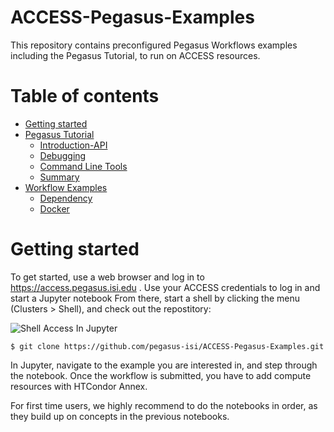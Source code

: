 # ACCESS-Pegasus-Examples

This repository contains preconfigured Pegasus Workflows examples including the Pegasus Tutorial, to run on ACCESS resources.


Table of contents
=================

<!--ts-->
   * [Getting started](#getting-started)
   * [Pegasus Tutorial](#pegasus-tutorial)
      * [Introduction-API](#stdin)
      * [Debugging](#local-files)
      * [Command Line Tools](#remote-files)
      * [Summary](#multiple-files)
   * [Workflow Examples](#tests)
      * [Dependency](#dependency)
      * [Docker](#docker)
<!--te-->



Getting started
===============

To get started, use a web browser and log in to https://access.pegasus.isi.edu . Use your ACCESS credentials to log in and start a Jupyter notebook
From there, start a shell by clicking the menu (Clusters > Shell), and check out the repostitory:

![Shell Access In Jupyter](./images/terminal-start.png)


```
$ git clone https://github.com/pegasus-isi/ACCESS-Pegasus-Examples.git
```

In Jupyter, navigate to the example you are interested in, and step through the notebook. Once the workflow is submitted, you have to add compute resources with HTCondor Annex.

For first time users, we highly recommend to do the notebooks in order, as they build up on concepts in the previous notebooks.


